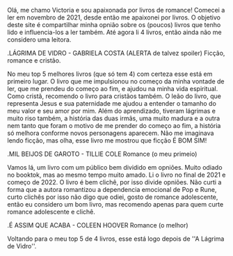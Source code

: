 Olá, me chamo Victoria e sou apaixonada por livros de romance!
Comecei a ler em novembro de 2021, desde então me apaixonei por livros. O objetivo deste site é compartilhar minha opnião sobre os (poucos) livros que tenho lido e influencia-los a ler também.
Até agora li 4 livros, então ainda não me considero uma leitora. 

.LÁGRIMA DE VIDRO - GABRIELA COSTA (ALERTA de talvez spoiler)
Ficção, romance e cristão. 

No meu top 5 melhores livros (que só tem 4) com certeza esse está em primeiro lugar. O livro que me impulsionou no começo da minha vontade de ler, que me prendeu do começo ao fim, e ajudou na minha vida espiritual. 
Como cristã, recomendo o livro para cristãos também. O leão do livro, que representa Jesus e sua paternidade me ajudou a entender o tamanho do meu valor e seu amor por mim. Além do aprendizado, tiveram lágrimas e muito riso também, a história das duas irmãs, uma muito madura e a outra nem tanto que foram o motivo de me prender do começo ao fim, a história só melhora conforme novos personagens aparecem. Não me imaginava lendo ficção, mas olha, esse livro me mostrou que ficção É BOM SIM!

.MIL BEIJOS DE GAROTO - TILLIE COLE
Romance (o meu primeio) 

Vamos lá, um livro com um público bem dividido em opniões. Muito odiado no booktok, mas ao mesmo tempo muito amado. 
Li o livro no final de 2021 e começo de 2022. O livro é bem clichê, por isso divide opniões. Não curti a forma que a autora romantizou a dependencia emocional de Pop e Rune, curto clichês por isso não digo que odiei, gosto de romance adolescente, então eu considero um bom livro, mas recomendo apenas para quem curte romance adolescente e clichê.

.É ASSIM QUE ACABA - COLEEN HOOVER
Romance (o melhor) 

Voltando para o meu top 5 de 4 livros, esse está logo depois de ''A Lágrima de Vidro''.
